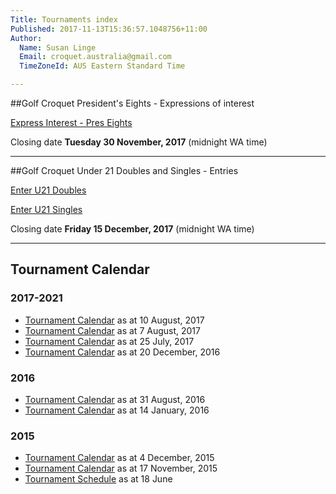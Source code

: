 ```yaml
---
Title: Tournaments index
Published: 2017-11-13T15:36:57.1048756+11:00
Author:
  Name: Susan Linge
  Email: croquet.australia@gmail.com
  TimeZoneId: AUS Eastern Standard Time

---
```

##Golf Croquet President's Eights - Expressions of interest

<a href="/tournaments/2018/gc/presidents-eights-expressions-of-interest" class="btn btn-primary btn-lg" role="button">Express Interest - Pres Eights</a>

Closing date **Tuesday 30 November, 2017** (midnight WA time)


________________

##Golf Croquet Under 21 Doubles and Singles - Entries

<a href="/tournaments/2018/gc/u21-doubles" class="btn btn-primary btn-lg" role="button">Enter U21 Doubles</a>

<a href="/tournaments/2018/gc/u21-singles" class="btn btn-primary btn-lg" role="button">Enter U21 Singles</a>

Closing date **Friday 15 December, 2017** (midnight WA time)


________________

## Tournament Calendar

### 2017-2021
- [Tournament Calendar](/tournaments/aca-tournament-calendar-as-at-august-2018.pdf) as at 10 August, 2017
- [Tournament Calendar](/tournaments/aca-tournament-calendar.pdf) as at 7 August, 2017
- [Tournament Calendar](/tournaments/aca-tournament-calendar.pdf) as at 25 July, 2017
- [Tournament Calendar](/tournaments/aca-tournament-calendar-as-at-20-dec-2016.pdf) as at 20 December, 2016

### 2016
- [Tournament Calendar](/tournaments/aca-tournament-calendar-as-at-31-august-2016.pdf) as at 31 August, 2016
- [Tournament Calendar](/aca-tournament-calendar-as-at-14-january-2016.pdf) as at 14 January, 2016

### 2015
- [Tournament Calendar](/2015-2019-aca-tournament-program-as-at-4-december.pdf) as at 4 December, 2015
- [Tournament Calendar](/2015-2019-aca-tournament-calendar-as-at-17-nov-2015.pdf) as at 17 November, 2015
- [Tournament Schedule](/2015-2019-aca-tournament-program-as-at-18-june-2015-2-.pdf) as at 18 June